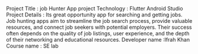 Project Title : job Hunter App
project Technology : Flutter Android Studio
Project Details :       Its great opportunity app for searching and getting  jobs. Job hunting apps aim to streamline the job search process, provide valuable resources, and connect job seekers with potential employers. Their success often depends on the quality of job listings, user experience, and the depth of their networking and educational resources.
Developer name :Ifrah Khan
Course name : SE lab

